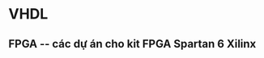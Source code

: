 # VHDL
FPGA
-- các dự án cho kit FPGA Spartan 6 Xilinx
---------------------------------------------
